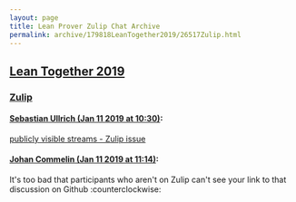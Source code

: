 ```yaml
---
layout: page
title: Lean Prover Zulip Chat Archive 
permalink: archive/179818LeanTogether2019/26517Zulip.html
---
```


## [Lean Together 2019](index.html)
### [Zulip](26517Zulip.html)

#### [Sebastian Ullrich (Jan 11 2019 at 10:30)](https://leanprover.zulipchat.com/#narrow/stream/179818-Lean%20Together%202019/topic/Zulip/near/154904900):
[publicly visible streams - Zulip issue](https://github.com/zulip/zulip/issues/4817)

#### [Johan Commelin (Jan 11 2019 at 11:14)](https://leanprover.zulipchat.com/#narrow/stream/179818-Lean%20Together%202019/topic/Zulip/near/154907106):
It's too bad that participants who aren't on Zulip can't see your link to that discussion on Github :counterclockwise:

